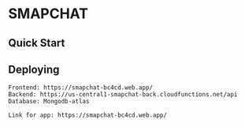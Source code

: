 # SMAPCHAT

## Quick Start

## Deploying 
    Frontend: https://smapchat-bc4cd.web.app/
    Backend: https://us-central1-smapchat-back.cloudfunctions.net/api
    Database: Mongodb-atlas
    
    Link for app: https://smapchat-bc4cd.web.app/

